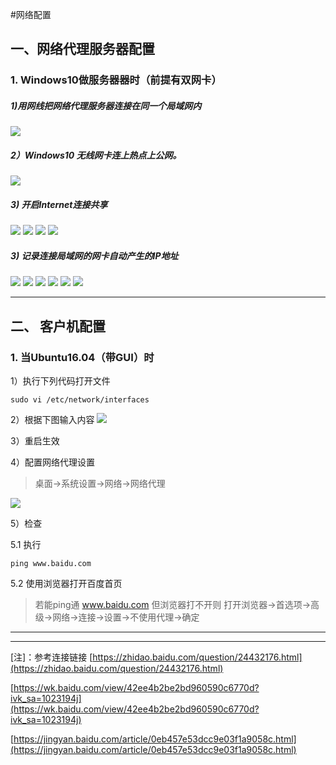#网络配置
## 一、网络代理服务器配置
### 1. Windows10做服务器器时（前提有双网卡）
##### 1)用网线把网络代理服务器连接在同一个局域网内

![](charts/1.png)

##### 2）Windows10 无线网卡连上热点上公网。

![](charts/2.png)

##### 3) 开启Internet连接共享

![](charts/3.png)
![](charts/4.png)
![](charts/5.png)
![](charts/6.png)

##### 3) 记录连接局域网的网卡自动产生的IP地址

![](charts/7.png)
![](charts/8.png)
![](charts/9.png)
![](charts/10.png)
![](charts/11.png)
![](charts/12.png)

---------------------------------------
## 二、 客户机配置
### 1. 当Ubuntu16.04（带GUI）时

1）执行下列代码打开文件

    sudo vi /etc/network/interfaces

2）根据下图输入内容
![](charts/13.png)

3）重启生效

4）配置网络代理设置

> 桌面->系统设置->网络->网络代理

![](charts/14.png)

5）检查

5.1 执行 

	ping www.baidu.com

5.2 使用浏览器打开百度首页

> 若能ping通 www.baidu.com 但浏览器打不开则
> 打开浏览器->首选项->高级->网络->连接->设置->不使用代理->确定

----------------------------------
------------------------------

[注]：参考连接链接
[https://zhidao.baidu.com/question/24432176.html](https://zhidao.baidu.com/question/24432176.html)

[https://wk.baidu.com/view/42ee4b2be2bd960590c6770d?ivk_sa=1023194j](https://wk.baidu.com/view/42ee4b2be2bd960590c6770d?ivk_sa=1023194j)

[https://jingyan.baidu.com/article/0eb457e53dcc9e03f1a9058c.html](https://jingyan.baidu.com/article/0eb457e53dcc9e03f1a9058c.html)